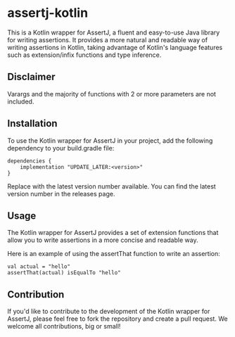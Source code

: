 # assertj-kotlin
This is a Kotlin wrapper for AssertJ, a fluent and easy-to-use Java library for writing assertions. It provides a more natural and readable way of writing assertions in Kotlin, taking advantage of Kotlin's language features such as extension/infix functions and type inference.

## Disclaimer
Varargs and the majority of functions with 2 or more parameters are not included.

## Installation
To use the Kotlin wrapper for AssertJ in your project, add the following dependency to your build.gradle file:

```
dependencies {
    implementation "UPDATE_LATER:<version>"
}
```
Replace <version> with the latest version number available. You can find the latest version number in the releases page.

## Usage
The Kotlin wrapper for AssertJ provides a set of extension functions that allow you to write assertions in a more concise and readable way.

Here is an example of using the assertThat function to write an assertion:

```
val actual = "hello"
assertThat(actual) isEqualTo "hello"
```

## Contribution
If you'd like to contribute to the development of the Kotlin wrapper for AssertJ, please feel free to fork the repository and create a pull request. We welcome all contributions, big or small!